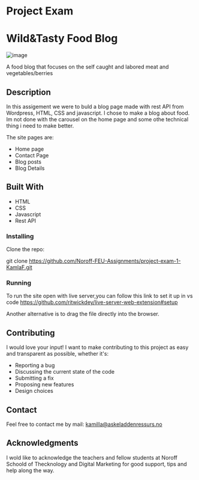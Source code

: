 # Project Exam

# Wild&Tasty Food Blog

![image](https://kamillafagerland.com/Screenshot%202023-03-02%20at%2022.25.18.png)

A food blog that focuses on the self caught and labored meat and vegetables/berries

## Description

In this assigement we were to buld a blog page made with rest API from Wordpress, HTML, CSS and javascript. I chose to make a blog about food. Im not done with the carousel on the home page and some othe technical thing i need to make better.

The site pages are:

- Home page
- Contact Page
- Blog posts
- Blog Details

## Built With

- HTML
- CSS
- Javascript
- Rest API

### Installing

Clone the repo:

git clone https://github.com/Noroff-FEU-Assignments/project-exam-1-KamlaF.git

### Running

To run the site open with live server,you can follow this link to set it up in vs code https://github.com/ritwickdey/live-server-web-extension#setup

Another alternative is to drag the file directly into the browser.

## Contributing

I would love your input! I want to make contributing to this project as easy and transparent as possible, whether it's:

- Reporting a bug
- Discussing the current state of the code
- Submitting a fix
- Proposing new features
- Design choices

## Contact

Feel free to contact me by mail: kamilla@askeladdenressurs.no

## Acknowledgments

I wold like to acknowledge the teachers and fellow students at Noroff Schoold of Thecknology and Digital Marketing for good support, tips and help along the way.
